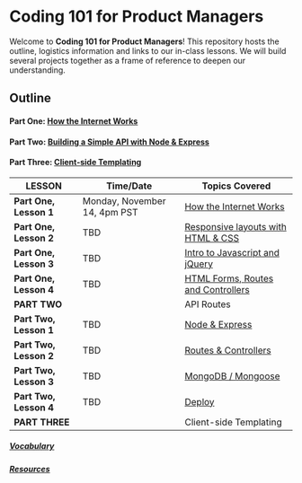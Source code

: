 # Coding 101 for Product Managers
Welcome to **Coding 101 for Product Managers**! This repository hosts the outline, logistics information and links to our in-class lessons. We will build several projects together as a frame of reference to deepen our understanding.

## Outline

#### Part One:  [How the Internet Works](./how-the-internet-works.md)
#### Part Two:  [Building a Simple API with Node & Express](./building-a-simple-api.md)
#### Part Three: [Client-side Templating](#)

**LESSON**  | Time/Date  | Topics Covered 
-----    | -----    | ----   
**Part One, Lesson 1**     | Monday, November 14, 4pm PST | [How the Internet Works](./how-the-internet-works.md)
**Part One, Lesson 2**     |  TBD   | [Responsive layouts with HTML & CSS](./how-the-internet-works.md#responsive-layouts)   
**Part One, Lesson 3**  |  TBD   | [Intro to Javascript and jQuery](./how-the-internet-works.md#intro-to-javascript)
**Part One, Lesson 4**    | TBD   | [HTML Forms, Routes and Controllers](./how-the-internet-works.md#html-forms)
**PART TWO**    |     |  API Routes
**Part Two, Lesson 1**     | TBD | [Node & Express](./building-a-simple-api.md#)
**Part Two, Lesson 2**     |  TBD   | [Routes & Controllers](./building-a-simple-api.md#)   
**Part Two, Lesson 3**  |  TBD   | [MongoDB / Mongoose](./building-a-simple-api.md#)
**Part Two, Lesson 4**    | TBD   | [Deploy](./building-a-simple-api.md#)
**PART THREE** | | Client-side Templating

##### [Vocabulary](./vocabulary.md)
##### [Resources](./resources.md)